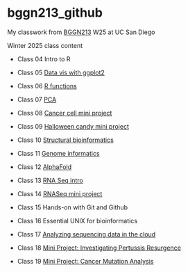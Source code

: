 # bggn213_github
My classwork from [BGGN213](https://bioboot.github.io/bggn213_W25/) W25 at UC San Diego

Winter 2025 class content

- Class 04 Intro to R

- Class 05 [Data vis with ggplot2](class05/class05dataviz.html)

- Class 06 [R functions](class06/class06_functions.html)

- Class 07 [PCA](class07/class_07.html)

- Class 08 [Cancer cell mini project](class08/class08.html)

- Class 09 [Halloween candy mini project](class09/class09_miniproject.html)

- Class 10 [Structural bioinformatics](class10/class10.html)

- Class 11 [Genome informatics](class11/class11_hw.html)

- Class 12 [AlphaFold](class12/class12_qmd.html)

- Class 13 [RNA Seq intro](class13/class13.html)

- Class 14 [RNASeq mini project](class14/class14.html)

-  Class 15 Hands-on with Git and Github

- Class 16 Essential UNIX for bioinformatics

- Class 17 [Analyzing sequencing data in the cloud](class17/Class17.html)

- Class 18 [Mini Project: Investigating Pertussis Resurgence](class18/class18.html)

- Class 19 [Mini Project: Cancer Mutation Analysis](class19/class19.html)

